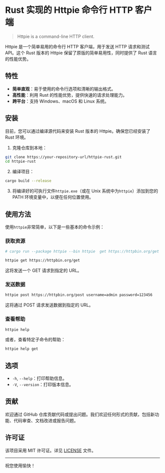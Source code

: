 
# Rust 实现的 Httpie 命令行 HTTP 客户端

> Httpie is a command-line HTTP client.

Httpie 是一个简单易用的命令行 HTTP 客户端，用于发送 HTTP 请求和测试 API。这个 Rust 版本的 Httpie 保留了原版的简单易用性，同时提供了 Rust 语言的性能优势。

## 特性

- **简单直观**：易于使用的命令行选项和清晰的输出格式。
- **高性能**：利用 Rust 的性能优势，提供快速的请求处理能力。
- **跨平台**：支持 Windows、macOS 和 Linux 系统。

## 安装

目前，您可以通过编译源代码来安装 Rust 版本的 Httpie。确保您已经安装了 Rust 环境。

1. 克隆仓库到本地：
```bash
git clone https://your-repository-url/httpie-rust.git
cd httpie-rust
```

2. 编译项目：
```bash
cargo build --release
```

3. 将编译好的可执行文件`httpie.exe`（或在 Unix 系统中为`httpie`）添加到您的 PATH 环境变量中，以便在任何位置使用。

## 使用方法

使用`httpie`非常简单，以下是一些基本的命令示例：

### 获取资源

```bash
# cargo run --package httpie --bin httpie  get https://httpbin.org/get

httpie get https://httpbin.org/get
```

这将发送一个 GET 请求到指定的 URL。

### 发送数据

```bash
httpie post https://httpbin.org/post username=admin password=123456
```

这将通过 POST 请求发送数据到指定的 URL。

### 查看帮助

```bash
httpie help
```

或者，查看特定子命令的帮助：

```bash
httpie help get
```

## 选项

- `-h`, `--help`：打印帮助信息。
- `-V`, `--version`：打印版本信息。

## 贡献

欢迎通过 GitHub 仓库贡献代码或提出问题。我们欢迎任何形式的贡献，包括新功能、代码审查、文档改进或报告问题。

## 许可证

该项目采用 MIT 许可证。详见 [LICENSE](LICENSE) 文件。

---

祝您使用愉快！
